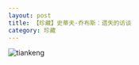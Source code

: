 ```yaml
---
layout: post
title: 【珍藏】史蒂夫·乔布斯：遗失的访谈
category: 珍藏
---
```


![tiankeng](http://r74vtd8b0.hd-bkt.clouddn.com/img/tiankeng.png)



  




